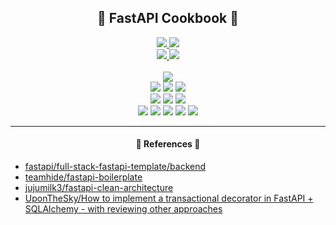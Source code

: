 <h2 align = "center">
    💨 FastAPI Cookbook 💨
</h2>

<p align="center">
<a href="https://github.com/zerohertz/fastapi-cookbook">
    <img src="https://img.shields.io/badge/GitHub-181717?style=for-the-badge&logo=GitHub&logoColor=white"/>
</a>
<a href="https://api.zerohertz.xyz/docs">
    <img src="https://img.shields.io/badge/Swagger-85EA2D?style=for-the-badge&logo=Swagger&logoColor=white"/>
</a>
<br />
<a href = "https://hub.docker.com/r/zerohertzkr/fastapi-cookbook">
    <img src="https://img.shields.io/docker/v/zerohertzkr/fastapi-cookbook?style=flat&logo=Docker&label=docker.io/zerohertzkr/fastapi-cookbook"/>
</a>
<a href = "https://github.com/Zerohertz/fastapi-cookbook/pkgs/container/fastapi-cookbook">
    <img src="https://img.shields.io/docker/v/zerohertzkr/fastapi-cookbook?style=flat&logo=Docker&label=ghcr.io/zerohertz/fastapi-cookbook"/>
</a>
<br />
<br />
<img src="https://img.shields.io/badge/FastAPI-009688?style=for-the-badge&logo=FastAPI&logoColor=white"/>
<br />
<img src="https://img.shields.io/badge/uv-DE5FE9?style=flat&logo=uv&logoColor=white"/> <img src="https://img.shields.io/badge/Pydantic-E92063?style=flat&logo=Pydantic&logoColor=white"/> <img src="https://img.shields.io/badge/SQLAlchemy-D71F00?style=flat&logo=SQLAlchemy&logoColor=white"/>
<br />
<img src="https://img.shields.io/badge/Pytest-0A9EDC?style=flat&logo=pytest&logoColor=white"/> <a href="https://codecov.io/github/Zerohertz/fastapi-cookbook" ><img src="https://codecov.io/github/Zerohertz/fastapi-cookbook/graph/badge.svg?token=8318TEPMVO"/></a> <img src="https://img.shields.io/badge/GitHub Actions-2088FF?style=flat&logo=githubactions&logoColor=white"/>
<br />
<img src="https://img.shields.io/badge/SQLite-003B57?style=flat&logo=sqlite&logoColor=white"/> <img src="https://img.shields.io/badge/MySQL-4479A1?style=flat&logo=mysql&logoColor=white"/> <img src="https://img.shields.io/badge/PostgreSQL-4169E1?style=flat&logo=postgresql&logoColor=white"/> <img src="https://img.shields.io/badge/Docker-2496ED?style=flat&logo=docker&logoColor=white"/> <img src="https://img.shields.io/badge/Kubernetes-326CE5?style=flat&logo=Kubernetes&logoColor=white"/>
</p>

---

<h4 align = "center">
    📜 References 📜
</h4>

- [fastapi/full-stack-fastapi-template/backend](https://github.com/fastapi/full-stack-fastapi-template/tree/master/backend)
- [teamhide/fastapi-boilerplate](https://github.com/teamhide/fastapi-boilerplate)
- [jujumilk3/fastapi-clean-architecture](https://github.com/jujumilk3/fastapi-clean-architecture)
- [UponTheSky/How to implement a transactional decorator in FastAPI + SQLAlchemy - with reviewing other approaches](https://dev.to/uponthesky/python-post-reviewhow-to-implement-a-transactional-decorator-in-fastapi-sqlalchemy-ein)
